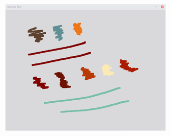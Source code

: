 ![alt tag](https://github.com/aolo2/BMSTU/raw/master/GFX/Simple%20drawing%20app/Screenshot_2017-02-15_21-24-00.png)
